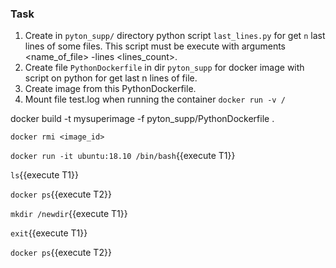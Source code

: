 ### Task

1. Create in `pyton_supp/` directory python script `last_lines.py` for get `n` last lines of some files. This script must be execute with arguments <name_of_file> -lines <lines_count>.
2.  Create file `PythonDockerfile` in dir `pyton_supp` for docker image with script on python for get last n lines of file.
3.  Create image from this PythonDockerfile.
4.  Mount file test.log when running the container `docker run -v /`

docker build -t mysuperimage -f pyton_supp/PythonDockerfile .

`docker rmi <image_id>`

`docker run -it ubuntu:18.10 /bin/bash`{{execute T1}}

`ls`{{execute T1}}

`docker ps`{{execute T2}}

`mkdir /newdir`{{execute T1}}

`exit`{{execute T1}}

`docker ps`{{execute T2}}


